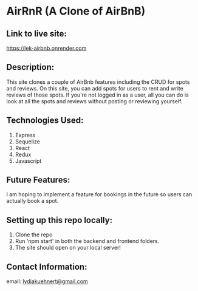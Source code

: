# AirRnR (A Clone of AirBnB)

## Link to live site: 

https://lek-airbnb.onrender.com


## Description:

This site clones a couple of AirBnb features including the CRUD for spots and reviews. On this site, you can add spots for users to rent and write reviews of those spots. If you're not logged in as a user, all you can do is look at all the spots and reviews without posting or reviewing yourself. 


## Technologies Used:

1. Express 
2. Sequelize
3. React
4. Redux
5. Javascript


## Future Features:

I am hoping to implement a feature for bookings in the future so users can actually book a spot.


## Setting up this repo locally:

1. Clone the repo
2. Run 'npm start' in both the backend and frontend folders. 
3. The site should open on your local server! 


## Contact Information: 

email: lydiakuehnert@gmail.com